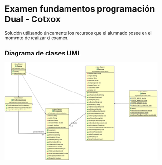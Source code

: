 # Examen fundamentos programación Dual - Cotxox

Solución utilizando únicamente los recursos que el alumnado posee en el momento de realizar el examen.

## Diagrama de clases UML

![Diagrama de clases UML](./diagrama_clases_UML.png "Diagrama de clases UML")